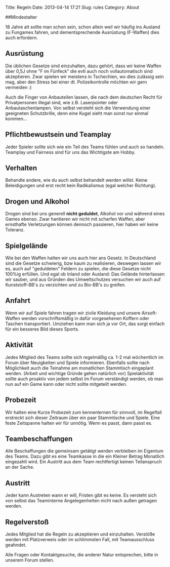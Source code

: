 Title: Regeln
Date: 2013-04-14 17:21
Slug: rules
Category: About

##Mindestalter

18 Jahre alt sollte man schon sein, schon allein weil wir häufig ins Ausland zu Fungames fahren, und dementsprechende Ausrüstung (F-Waffen) dies auch erfordern.


## Ausrüstung

Die üblichen Gesetze sind einzuhalten, dazu gehört, dass wir keine Waffen über 0,5J ohne "F im Fünfeck" die evtl auch noch vollautomatisch sind akzeptieren.
Zwar spielen wir meistens in Tschechien, wo dies zulässig sein mag, aber den Stress bei einer dt. Polizeikontrolle möchten wir gern vermeiden :)

Auch die Finger von Anbauteilen lassen, die nach dem deutschen Recht für Privatpersonen illegal sind, wie z.B. Laserpointer oder Anbautaschenlampen.
Von selbst versteht sich die Verwendung einer geeigneten Schutzbrille, denn eine Kugel sieht man sonst nur einmal kommen...

## Pflichtbewustsein und Teamplay

Jeder Spieler sollte sich wie ein Teil des Teams fühlen und auch so handeln. Teamplay und Fairness sind für uns das Wichtigste am Hobby.


## Verhalten

Behandle andere, wie du auch selbst behandelt werden willst.
Keine Beleidigungen und erst recht kein Radikalismus (egal welcher Richtung).


## Drogen und Alkohol

Drogen sind bei uns generell **nicht geduldet**, Alkohol vor und während eines Games ebenso. Zwar hantieren wir nicht mit scharfen Waffen,
aber ernsthafte Verletzungen können dennoch passieren, hier haben wir keine Toleranz.


## Spielgelände

Wie bei den Waffen halten wir uns auch hier ans Gesetz. In Deutschland sind die Gesetze schwierig, bzw kaum zu realisieren, deswegen lassen wir es, auch auf "geduldeten" Feldern zu spielen, die diese Gesetze nicht 100%ig erfüllen.
Und egal ob Inland oder Ausland: Das Gelände hinterlassen wir sauber, und aus Gründen des Umweltschutzes versuchen wir auch auf Kunststoff-BB's zu verzichten und zu Bio-BB's zu greifen.

## Anfahrt

Wenn wir auf Spiele fahren tragen wir zivile Kleidung und unsere Airsoft-Waffen werden vorschriftsmäßig in dafür vorgesehenen Koffern oder Taschen transportiert. Umziehen kann man sich ja vor Ort, das sorgt einfach für ein besseres Bild dieses Sports.


## Aktivität

Jedes Mitglied des Teams sollte sich regelmäßig ca. 1-2 mal wöchentlich im Forum über Neuigkeiten und Spiele informieren.
Ebenfalls sollte nach Möglichkeit auch die Teinahme am monatlichen Stammtisch eingeplant werden. (Arbeit und wichtige Gründe gehen natürlich vor)
Spielaktivität sollte auch proaktiv von jedem selbst im Forum verständigt werden, ob man nun auf ein Game kann oder nicht sollte mitgeteilt werden.

## Probezeit

Wir halten eine Kurze Probezeit zum kennenlernen für sinnvoll, im Regelfall erstreckt sich dieser Zeitraum über ein paar Stammtische und Spiele. Eine feste Zeitspanne halten wir für unnötig. Wenn es passt, dann passt es.

## Teambeschaffungen

Alle Beschaffungen die gemeinsam getätigt werden verbleiben im Eigentum des Teams. Dazu gibt es eine Teamkasse in die ein Kleiner Betrag Monatlich eingezahlt wird. Ein Austritt aus dem Team rechtfertigt keinen Teilanspruch an der Sache.

## Austritt

Jeder kann Austreten wann er will, Fristen gibt es keine.
Es versteht sich von selbst das Teaminterne Angelegenheiten nicht nach außen getragen werden.

## Regelverstoß

Jedes Mitglied hat die Regeln zu akzeptieren und einzuhalten. Verstöße werden mit Platzverweis oder im schlimmsten Fall, mit Teamausschluss geahndet.

Alle Fragen oder Kontaktgesuche, die anderer Natur entsprechen, bitte in unserem Forum stellen.
